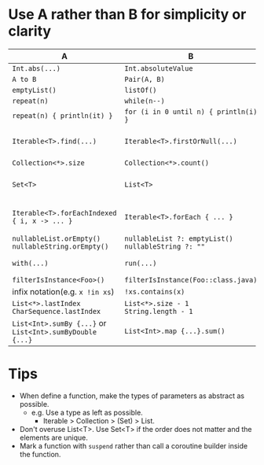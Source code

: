 # Use A rather than B for simplicity or clarity
A|B|Note
--|--|--
`Int.abs(...)`|`Int.absoluteValue`
`A to B`|`Pair(A, B)`
`emptyList()`|`listOf()`
`repeat(n)`|`while(n--)`
`repeat(n) { println(it) }`|`for (i in 0 until n) { println(i) }`
`Iterable<T>.find(...)`|`Iterable<T>.firstOrNull(...)`|`find()` is an alias of `firstOrNull(...)`.
`Collection<*>.size`|`Collection<*>.count()`
`Set<T>`|`List<T>`|if elements are unique and unordered.
`Iterable<T>.forEachIndexed { i, x -> ... }`|`Iterable<T>.forEach { ... }`|if you access both indices and elements.
`nullableList.orEmpty()`<br>`nullableString.orEmpty()`|`nullableList ?: emptyList()`<br>`nullableString ?: ""`
`with(...)`|`run(...)`|if the receiver is not nullable.
`filterIsInstance<Foo>()`|`filterIsInstance(Foo::class.java)`
infix notation(e.g. `x !in xs`)|`!xs.contains(x)`
`List<*>.lastIndex`<br>`CharSequence.lastIndex`|`List<*>.size - 1`<br>`String.length - 1`
`List<Int>.sumBy {...}` or `List<Int>.sumByDouble {...}`|`List<Int>.map {...}.sum()`

# Tips
* When define a function, make the types of parameters as abstract as possible.
  * e.g. Use a type as left as possible.
    * Iterable > Collection > (Set) > List.
* Don't overuse List\<T>. Use Set\<T> if the order does not matter and the elements are unique.
* Mark a function with `suspend` rather than call a coroutine builder inside the function.
